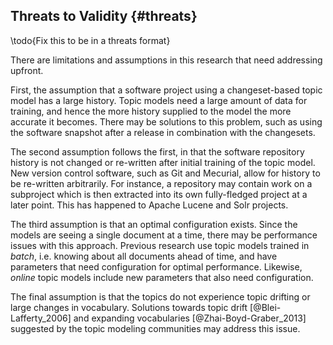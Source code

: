 ## Threats to Validity {#threats}

\todo{Fix this to be in a threats format}

There are limitations and assumptions in this research that need addressing
upfront.

First, the assumption that a software project using a changeset-based topic
model has a large history.  Topic models need a large amount of data for
training, and hence the more history supplied to the model the more accurate it
becomes.  There may be solutions to this problem, such as using the software
snapshot after a release in combination with the changesets.

The second assumption follows the first, in that the software repository
history is not changed or re-written after initial training of the topic model.
New version control software, such as Git and Mecurial, allow for history to be
re-written arbitrarily.  For instance, a repository may contain work on a
subproject which is then extracted into its own fully-fledged project at a
later point.  This has happened to Apache Lucene and Solr projects.

The third assumption is that an optimal configuration exists.  Since the models
are seeing a single document at a time, there may be performance issues with
this approach.  Previous research use topic models trained in *batch*, i.e.
knowing about all documents ahead of time, and have parameters that need
configuration for optimal performance.  Likewise, *online* topic models include
new parameters that also need configuration.

The final assumption is that the topics do not experience topic drifting or
large changes in vocabulary.  Solutions towards topic drift
[@Blei-Lafferty_2006] and expanding vocabularies [@Zhai-Boyd-Graber_2013]
suggested by the topic modeling communities may address this issue.

